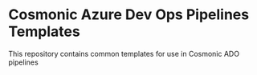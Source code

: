 # Cosmonic Azure Dev Ops Pipelines Templates

This repository contains common templates for use in Cosmonic ADO pipelines
